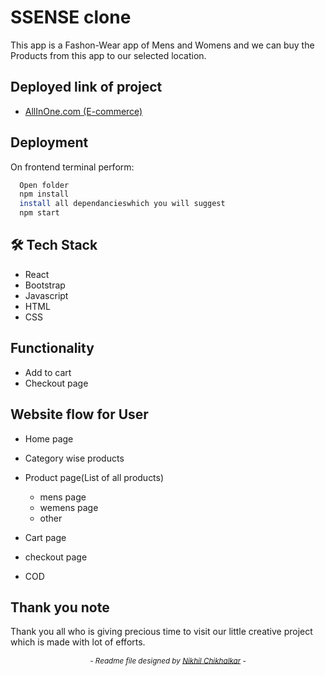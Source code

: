 

# SSENSE clone 

This app is a Fashon-Wear app of Mens and Womens and we can buy the Products from this app to our selected location.

## Deployed link of project
- <a href="https://ecommerce-fake-api-tau.vercel.app">AllInOne.com (E-commerce)</a>


## Deployment

On frontend terminal perform:

```bash
  Open folder
  npm install
  install all dependancieswhich you will suggest
  npm start
```



## 🛠 Tech Stack

- React
- Bootstrap 
- Javascript
- HTML
- CSS

## Functionality

- Add to cart
- Checkout page

## Website flow for User

- Home page

- Category wise products

- Product page(List of all products)
    - mens page 
    - wemens page
    - other

- Cart page

- checkout page


    





- COD


## Thank you note
Thank you all who is giving precious time to visit our little creative project which is made with lot of efforts.

_<p align="center"><sub>- Readme file designed by <a href="https://github.com/nikhilchikhalkar">Nikhil Chikhalkar</a> -</sub></p>_
